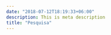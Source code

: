 ```yaml
---
date: "2018-07-12T18:19:33+06:00"
description: This is meta description
title: "Pesquisa"
---
```

